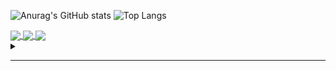 ![Anurag's GitHub stats](https://github-readme-stats.vercel.app/api?username=darko5r&theme=transparent&show_icons=true&hide_border=true&text_bold=true&card_width=200) ![Top Langs](https://github-readme-stats.vercel.app/api/top-langs/?username=darko5r&layout=compact&theme=transparent&hide_border=true&text_bold=true&card_width=280)


<a href="https://github.com/darko5r">
  <img align="center" src="https://github-readme-stats.vercel.app/api?username=darko5r&theme=transparent&show_icons=true&hide_border=true&text_bold=true&card_width=200" />
</a>


<a href="https://github.com/darko5r/darko5r.github.io">
  <img align="center" src="https://github-readme-stats.vercel.app/api/pin/?username=darko5r&repo=darko5r.github.io&theme=transparent&hide_border=true" />
</a>
<a href="https://github.com/darko5r/cleanpack-script">
  <img align="center" src="https://github-readme-stats.vercel.app/api/pin/?username=darko5r&repo=cleanpack-script&theme=transparent&hide_border=true" />
</a>


<details>
<summary>

_______

</summary>

Check later...

</details>

